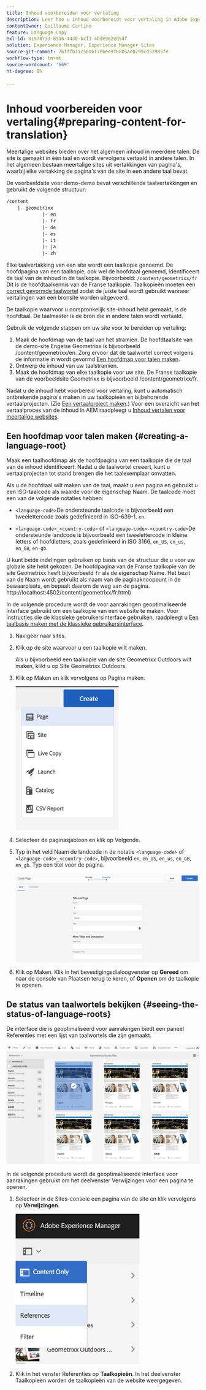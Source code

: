 ```yaml
---
title: Inhoud voorbereiden voor vertaling
description: Leer hoe u inhoud voorbereidt voor vertaling in Adobe Experience Manager.
contentOwner: Guillaume Carlino
feature: Language Copy
exl-id: 81978733-89a6-4436-bcf1-4bde962ed54f
solution: Experience Manager, Experience Manager Sites
source-git-commit: 76fffb11c56dbf7ebee9f6805ae0799cd32985fe
workflow-type: tm+mt
source-wordcount: '669'
ht-degree: 0%

---
```


# Inhoud voorbereiden voor vertaling{#preparing-content-for-translation}

Meertalige websites bieden over het algemeen inhoud in meerdere talen. De site is gemaakt in één taal en wordt vervolgens vertaald in andere talen. In het algemeen bestaan meertalige sites uit vertakkingen van pagina&#39;s, waarbij elke vertakking de pagina&#39;s van de site in een andere taal bevat.

De voorbeeldsite voor demo-demo bevat verschillende taalvertakkingen en gebruikt de volgende structuur:

```xml
/content
    |- geometrixx
             |- en
             |- fr
             |- de
             |- es
             |- it
             |- ja
             |- zh
```

Elke taalvertakking van een site wordt een taalkopie genoemd. De hoofdpagina van een taalkopie, ook wel de hoofdtaal genoemd, identificeert de taal van de inhoud in de taalkopie. Bijvoorbeeld: `/content/geometrixx/fr` Dit is de hoofdtaalkennis van de Franse taalkopie. Taalkopieën moeten een [correct gevormde taalwortel](/help/sites-administering/tc-prep.md#creating-a-language-root) zodat de juiste taal wordt gebruikt wanneer vertalingen van een bronsite worden uitgevoerd.

De taalkopie waarvoor u oorspronkelijk site-inhoud hebt gemaakt, is de hoofdtaal. De taalmaster is de bron die in andere talen wordt vertaald.

Gebruik de volgende stappen om uw site voor te bereiden op vertaling:

1. Maak de hoofdmap van de taal van het stramien. De hoofdtaalsite van de demo-site Engelse Geometrixx is bijvoorbeeld /content/geometrixx/en. Zorg ervoor dat de taalwortel correct volgens de informatie in wordt gevormd [Een hoofdmap voor talen maken](/help/sites-administering/tc-prep.md#creating-a-language-root).
1. Ontwerp de inhoud van uw taalstramien.
1. Maak de hoofdmap van elke taalkopie voor uw site. De Franse taalkopie van de voorbeeldsite Geometrixx is bijvoorbeeld /content/geometrixx/fr.

Nadat u de inhoud hebt voorbereid voor vertaling, kunt u automatisch ontbrekende pagina&#39;s maken in uw taalkopieën en bijbehorende vertaalprojecten. (Zie [Een vertaalproject maken](/help/sites-administering/tc-manage.md).) Voor een overzicht van het vertaalproces van de inhoud in AEM raadpleegt u [Inhoud vertalen voor meertalige websites](/help/sites-administering/translation.md).

## Een hoofdmap voor talen maken {#creating-a-language-root}

Maak een taalhoofdmap als de hoofdpagina van een taalkopie die de taal van de inhoud identificeert. Nadat u de taalwortel creeert, kunt u vertaalprojecten tot stand brengen die het taalexemplaar omvatten.

Als u de hoofdtaal wilt maken van de taal, maakt u een pagina en gebruikt u een ISO-taalcode als waarde voor de eigenschap Naam. De taalcode moet een van de volgende notaties hebben:

* `<language-code>`De ondersteunde taalcode is bijvoorbeeld een tweelettercode zoals gedefinieerd in ISO-639-1. `en`.

* `<language-code>_<country-code>` of `<language-code>-<country-code>`De ondersteunde landcode is bijvoorbeeld een tweelettercode in kleine letters of hoofdletters, zoals gedefinieerd in ISO 3166, `en_US`, `en_us`, `en_GB`, `en-gb`.

U kunt beide indelingen gebruiken op basis van de structuur die u voor uw globale site hebt gekozen.  De hoofdpagina van de Franse taalkopie van de site Geometrixx heeft bijvoorbeeld `fr` als de eigenschap Name. Het bezit van de Naam wordt gebruikt als naam van de paginaknooppunt in de bewaarplaats, en bepaalt daarom de weg van de pagina. http://localhost:4502/content/geometrixx/fr.html)

In de volgende procedure wordt de voor aanrakingen geoptimaliseerde interface gebruikt om een taalkopie van een website te maken. Voor instructies die de klassieke gebruikersinterface gebruiken, raadpleegt u [Een taalbasis maken met de klassieke gebruikersinterface](/help/sites-administering/tc-lroot-classic.md).

1. Navigeer naar sites.
1. Klik op de site waarvoor u een taalkopie wilt maken.

   Als u bijvoorbeeld een taalkopie van de site Geometrixx Outdoors wilt maken, klikt u op Site Geometrixx Outdoors.

1. Klik op Maken en klik vervolgens op Pagina maken.

   ![chlimage_1-21](assets/chlimage_1-21a.png)

1. Selecteer de paginasjabloon en klik op Volgende.
1. Typ in het veld Naam de landcode in de notatie `<language-code>` of `<language-code>_<country-code>`, bijvoorbeeld `en`, `en_US`, `en_us`, `en_GB`, `en_gb`. Typ een titel voor de pagina.

   ![chlimage_1-22](assets/chlimage_1-22a.png)

1. Klik op Maken. Klik in het bevestigingsdialoogvenster op **Gereed** om naar de console van Plaatsen terug te keren, of **Openen** om de taalkopie te openen.

## De status van taalwortels bekijken {#seeing-the-status-of-language-roots}

De interface die is geoptimaliseerd voor aanrakingen biedt een paneel Referenties met een lijst van taalwortels die zijn gemaakt.

![chlimage_1-23](assets/chlimage_1-23a.png)

In de volgende procedure wordt de geoptimaliseerde interface voor aanrakingen gebruikt om het deelvenster Verwijzingen voor een pagina te openen.

1. Selecteer in de Sites-console een pagina van de site en klik vervolgens op **Verwijzingen**.

   ![chlimage_1-24](assets/chlimage_1-24a.png)

1. Klik in het venster Referenties op **Taalkopieën**. In het deelvenster Taalkopieën worden de taalkopieën van de website weergegeven.
